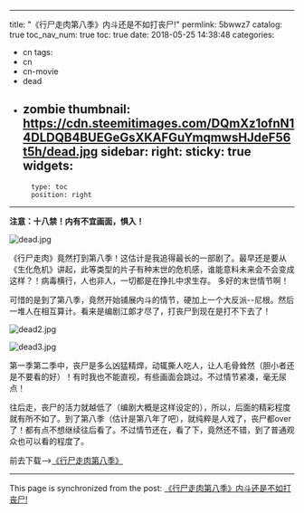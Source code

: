 
---
title: "《行尸走肉第八季》内斗还是不如打丧尸!"
permlink: 5bwwz7
catalog: true
toc_nav_num: true
toc: true
date: 2018-05-25 14:38:48
categories:
- cn
tags:
- cn
- cn-movie
- dead
- zombie
thumbnail: https://cdn.steemitimages.com/DQmXz1ofnN14DLDQB4BUEGeGsXKAFGuYmqmwsHJdeF56t5h/dead.jpg
sidebar:
    right:
        sticky: true
widgets:
    -
        type: toc
        position: right
---


**注意：十八禁！内有不宜画面，惧入！**

![dead.jpg](https://cdn.steemitimages.com/DQmXz1ofnN14DLDQB4BUEGeGsXKAFGuYmqmwsHJdeF56t5h/dead.jpg)

《行尸走肉》竟然打到第八季！这估计是我追得最长的一部剧了。最早还是要从《生化危机》讲起，此等类型的片子有种末世的危机感，谁能意料未来会不会变成这样？！病毒横行，人也非人，一切都是在挣扎中求生存。 多好的末世情节啊！

可惜的是到了第八季，竟然开始铺展内斗的情节，硬加上一个大反派--尼根。然后一堆人在相互算计。看来是编剧江郞才尽了，打丧尸到现在是打不下去了！

![dead2.jpg](https://cdn.steemitimages.com/DQmQ9ffzq7GNMTKVFWjcAGHaDVKzBGhpC6qdeTmzW2g7Cxi/dead2.jpg)

![dead3.jpg](https://cdn.steemitimages.com/DQmWNrrLtLFLcbuWPJkwob3TyxyMnHTTqjkYA9AikVA5a1L/dead3.jpg)


第一季第二季中，丧尸是多么凶猛精焊，动辄撕人吃人，让人毛骨耸然（胆小者还是不要看的好）！有时我也不能直视，有些画面会跳过。不过情节紧凑，毫无尿点！

往后走，丧尸的活力就越低了（编剧大概是这样设定的），所以，后面的精彩程度就有所不如了。到了第八季（估计是第八年了吧），就纯粹是人戏了，丧尸都over了！都有点不想继续往后看了。不过情节还在，看了下，竟然还不错，到了普通观众也可以看的程度了。

前去下载-->[《行尸走肉第八季》](https://www.dy2018.com/i/98561.html)

- - -

This page is synchronized from the post: [《行尸走肉第八季》内斗还是不如打丧尸!](https://steemit.com/@lemooljiang/5bwwz7)
